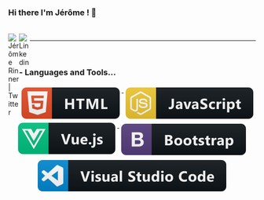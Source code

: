### Hi there I'm Jérôme ! 👋

<br/>
<a href="https://twitter.com/helixfix">
  <img align="left" alt="Jérôme Rinner| Twitter" width="22px" src="https://cdn.jsdelivr.net/npm/simple-icons@v3/icons/twitter.svg" />
</a>
<a href="https://fr.linkedin.com/in/jerome-rinner-helixfix-developpeur-web-mulhouse">
  <img align="left" alt="Linkedin" width="22px" src="https://cdn.jsdelivr.net/npm/simple-icons@v3/icons/linkedin.svg" />
</a>

---

<br />

### - Languages and Tools...

<p align="center">

<a href="#">  
    <img src="https://raw.githubusercontent.com/HelixFix/HelixFix/master/svg/dev/languages/html.svg" alt="html" style="vertical-align:top; margin:4px">
</a>

<a href="#">
    <img src="https://raw.githubusercontent.com/HelixFix/HelixFix/master/svg/dev/languages/js.svg" alt="js" style="vertical-align:top; margin:4px">
</a>

<a href="#">
    <img src="https://raw.githubusercontent.com/HelixFix/HelixFix/master/svg/dev/frameworks/vue.svg" alt="vue" style="vertical-align:top; margin:4px">
</a>

<a href="#">
    <img src="https://raw.githubusercontent.com/HelixFix/HelixFix/master/svg/dev/frameworks/bootstrap.svg" alt="bootstrap" style="vertical-align:top; margin:6px 4px">
</a>

<a href="#">
    <img src="https://raw.githubusercontent.com/HelixFix/HelixFix/master/svg/dev/tools/visualstudio_code.svg" alt="vscode" style="vertical-align:top; margin:4px">
</a>

</p>

<!--
**HelixFix/HelixFix** is a ✨ _special_ ✨ repository because its `README.md` (this file) appears on your GitHub profile.

Here are some ideas to get you started:

- 🔭 I’m currently working on ...
- 🌱 I’m currently learning ...
- 👯 I’m looking to collaborate on ...
- 🤔 I’m looking for help with ...
- 💬 Ask me about ...
- 📫 How to reach me: ...
- 😄 Pronouns: ...
- ⚡ Fun fact: ...
-->
